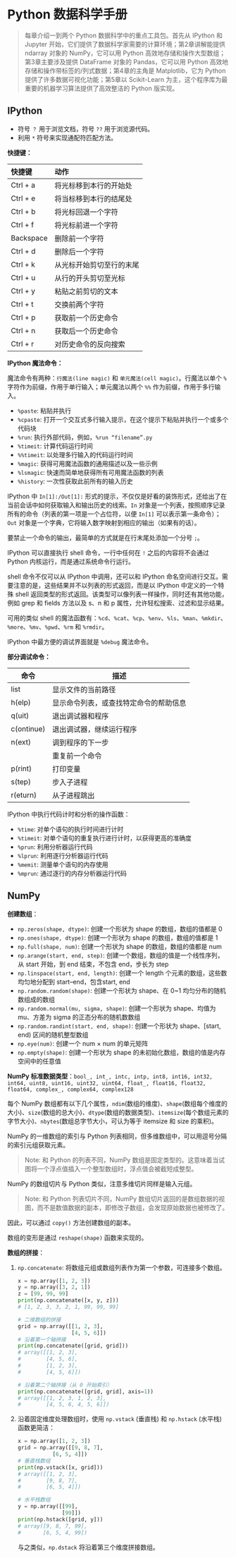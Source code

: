 # Python 数据科学手册

> 每章介绍一到两个 Python 数据科学中的重点工具包。首先从 IPython 和 Jupyter 开始，它们提供了数据科学家需要的计算环境；第2章讲解能提供 ndarray 对象的 NumPy，它可以用 Python 高效地存储和操作大型数组；第3章主要涉及提供 DataFrame 对象的 Pandas，它可以用 Python 高效地存储和操作带标签的/列式数据；第4章的主角是 Matplotlib，它为 Python 提供了许多数据可视化功能；第5章以 Scikit-Learn 为主，这个程序库为最重要的机器学习算法提供了高效整洁的 Python 版实现。

## IPython

- 符号 `？` 用于浏览文档，符号 `??` 用于浏览源代码。
- 利用 `*` 符号来实现通配符匹配方法。

**快捷键：**

| 快捷键    | 动作                     |
| :-------- | :----------------------- |
| Ctrl + a  | 将光标移到本行的开始处   |
| Ctrl + e  | 将当标移到本行的结尾处   |
| Ctrl + b  | 将光标回退一个字符       |
| Ctrl + f  | 将光标前进一个字符       |
| Backspace | 删除前一个字符           |
| Ctrl + d  | 删除后一个字符           |
| Ctrl + k  | 从光标开始剪切至行的末尾 |
| Ctrl + u  | 从行的开头剪切至光标     |
| Ctrl + y  | 粘贴之前剪切的文本       |
| Ctrl + t  | 交换前两个字符           |
| Ctrl + p  | 获取前一个历史命令       |
| Ctrl + n  | 获取后一个历史命令       |
| Ctrl + r  | 对历史命令的反向搜索     |

**IPython 魔法命令：**

魔法命令有两种：`行魔法(line magic)` 和 `单元魔法(cell magic)`。行魔法以单个 `%` 字符作为前缀，作用于单行输入；单元魔法以两个 `%%` 作为前缀，作用于多行输入。

- `%paste`: 粘贴并执行
- `%cpaste`: 打开一个交互式多行输入提示，在这个提示下粘贴并执行一个或多个代码块
- `%run`: 执行外部代码，例如，`%run “filename”.py` 
- `%timeit`: 计算代码运行时间
- `%%timeit`: 以处理多行输入的代码运行时间
- `%magic`: 获得可用魔法函数的通用描述以及一些示例
- `%lsmagic`: 快速而简单地获得所有可用魔法函数的列表
- `%history`: 一次性获取此前所有的输入历史

IPython 中 `In[1]:/Out[1]:` 形式的提示，不仅仅是好看的装饰形式，还给出了在当前会话中如何获取输入和输出历史的线索。`In` 对象是一个列表，按照顺序记录所有的命令（列表的第一项是一个占位符，以便 `In[1]` 可以表示第一条命令）；`Out` 对象是一个字典，它将输入数字映射到相应的输出（如果有的话）。

要禁止一个命令的输出，最简单的方式就是在行末尾处添加一个分号 `;`。

IPython 可以直接执行 shell 命令，一行中任何在 `!` 之后的内容将不会通过 Python 内核运行，而是通过系统命令行运行。

shell 命令不仅可以从 IPython 中调用，还可以和 IPython 命名空间进行交互。需要注意的是，这些结果并不以列表的形式返回，而是以 IPython 中定义的一个特殊 shell 返回类型的形式返回。该类型可以像列表一样操作，同时还有其他功能，例如 grep 和 fields 方法以及 s、n 和 p 属性，允许轻松搜索、过滤和显示结果。

可用的类似 shell 的魔法函数有：`%cd`、`%cat`、`%cp`、`%env`、`%ls`、`%man`、`%mkdir`、`%more`、`%mv`、`%pwd`、`%rm` 和 `%rmdir`。

IPython 中最方便的调试界面就是 `%debug` 魔法命令。

**部分调试命令：**

| 命令       | 描述                                   |
| ---------- | -------------------------------------- |
| list       | 显示文件的当前路径                     |
| h(elp)     | 显示命令列表，或查找特定命令的帮助信息 |
| q(uit)     | 退出调试器和程序                       |
| c(ontinue) | 退出调试器，继续运行程序               |
| n(ext)     | 调到程序的下一步                       |
| <enter>    | 重复前一个命令                         |
| p(rint)    | 打印变量                               |
| s(tep)     | 步入子进程                             |
| r(eturn)   | 从子进程跳出                           |

IPython 中执行代码计时和分析的操作函数：

- `%time`: 对单个语句的执行时间进行计时
- `%timeit`: 对单个语句的重复执行进行计时，以获得更高的准确度
- `%prun`: 利用分析器运行代码
- `%lprun`: 利用逐行分析器运行代码
- `%memit`: 测量单个语句的内存使用
- `%mprun`: 通过逐行的内存分析器运行代码

## NumPy

**创建数组**：

- `np.zeros(shape, dtype)`: 创建一个形状为 shape 的数组，数组的值都是 0
- `np.ones(shape, dtype)`: 创建一个形状为 shape 的数组，数组的值都是 1
- `np.full(shape, num)`: 创建一个形状为 shape 的数组，数组的值都是 num
- `np.arange(start, end, step)`: 创建一个数组，数组的值是一个线性序列，从 start 开始，到 end 结束，不包含 end，步长为 step
- `np.linspace(start, end, length)`: 创建一个 length 个元素的数组，这些数均匀地分配到 start–end，包含start, end
- `np.random.random(shape)`: 创建一个形状为 shape、在 0~1 均匀分布的随机数组成的数组
- `np.random.normal(mu, sigma, shape)`: 创建一个形状为 shape、均值为 mu、方差为 sigma 的正态分布的随机数数组
- `np.random.randint(start, end, shape)`: 创建一个形状为 shape、[start, end) 区间的随机整型数组
- `np.eye(num)`: 创建一个 num $\times$ num 的单元矩阵
- `np.empty(shape)`: 创建一个形状为 shape 的未初始化数组，数组的值是内存空间中的任意值

**NumPy 标准数据类型**：`bool_, int_, intc, intp, int8, int16, int32, int64, uint8, uint16, uint32, uint64, float_, float16, float32, float64, complex_, complex64, complex128`

每个 NumPy 数组都有以下几个属性，`ndim`(数组的维度)、`shape`(数组每个维度的大小)、`size`(数组的总大小)、`dtype`(数组的数据类型)、`itemsize`(每个数组元素的字节大小)、`nbytes`(数组总字节大小，可认为等于 itemsize 和 size 的乘积)。

NumPy 的一维数组的索引与 Python 列表相同，但多维数组中，可以用逗号分隔的索引元组获取元素。

> Note: 和 Python 的列表不同，NumPy 数组是固定类型的。这意味着当试图将一个浮点值插入一个整型数组时，浮点值会被截短成整型。

NumPy 的数组切片与 Python 类似，注意多维切片同样是输入元组。

> Note: 和 Python 列表切片不同，NumPy 数组切片返回的是数组数据的视图，而不是数值数据的副本，即修改子数组，会发现原始数据也被修改了。

因此，可以通过 `copy()` 方法创建数组的副本。

数组的变形是通过 `reshape(shape)` 函数来实现的。

**数组的拼接**：

1. `np.concatenate`: 将数组元组或数组列表作为第一个参数，可连接多个数组。

   ```python
   x = np.array([1, 2, 3])
   y = np.array([3, 2, 1])
   z = [99, 99, 99]
   print(np.concatenate([x, y, z]))
   # [1, 2, 3, 3, 2, 1, 99, 99, 99]
   
   # 二维数组的拼接
   grid = np.array([[1, 2, 3],
                    [4, 5, 6]])
   # 沿着第一个轴拼接
   print(np.concatenate([grid, grid]))
   # array([[1, 2, 3],
   #	    [4, 5, 6],
   #        [1, 2, 3],
   #        [4, 5, 6]])
   
   # 沿着第二个轴拼接（从 0 开始索引）
   print(np.concatenate([grid, grid], axis=1))
   # array([[1, 2, 3, 1, 2, 3],
   #        [4, 5, 6, 4, 5, 6]])
   ```

2. 沿着固定维度处理数组时，使用 `np.vstack` (垂直栈) 和 `np.hstack` (水平栈) 函数更简洁：

   ```python
   x = np.array([1, 2, 3])
   grid = np.array([[9, 8, 7],
   			  [6, 5, 4]])
   # 垂直栈数组
   print(np.vstack([x, grid]))
   # array([[1, 2, 3],
   #        [9, 8, 7],
   #        [6, 5, 4]])
   
   # 水平栈数组
   y = np.array([[99],
                 [99]])
   print(np.hstack([grid, y]))
   # array([9, 8, 7, 99], 
   #       [6, 5, 4, 99])
   ```

   与之类似，`np.dstack` 将沿着第三个维度拼接数组。



